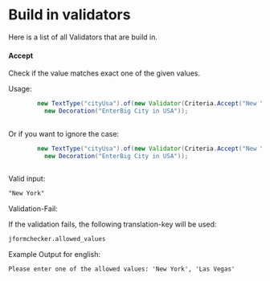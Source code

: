 # Build in validators

Here is a list of all Validators that are build in.

#### Accept

Check if the value matches exact one of the given values.

Usage:

```Java
        new TextType("cityUsa").of(new Validator(Criteria.Accept("New York", "Las Vegas")),
          new Decoration("EnterBig City in USA"));
          

```

Or if you want to ignore the case:

```Java
        new TextType("cityUsa").of(new Validator(Criteria.Accept("New York", "Las Vegas").ignoreCose()),
          new Decoration("EnterBig City in USA"));
          

```


Valid input:

```HTML
"New York"
```

Validation-Fail:

If the validation fails, the following translation-key will be used:

```HTML
jformchecker.allowed_values
```


Example Output for english:
 
```HTML
Please enter one of the allowed values: 'New York', 'Las Vegas'
```



